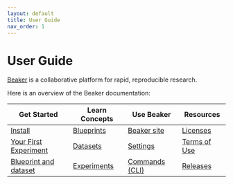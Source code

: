 ```yaml
---
layout: default
title: User Guide
nav_order: 1
---
```


# User Guide

[Beaker](https://beaker.org) is a collaborative platform for
rapid, reproducible research.

Here is an overview of the Beaker documentation:

| Get Started | Learn Concepts | Use Beaker | Resources |
| ----------- | -------------- | ---------- | --------- |
| [Install](/docs/start/install.md) | [Blueprints](/docs/concept/blueprints.md) | [Beaker site](/docs/howto/setting.md) | [Licenses](/docs/beaker.html) | 
| [Your First Experiment](/docs/start/experiment.md) | [Datasets](/docs/concept/datasets.md) | [Settings](/docs/howto/setting.md) | [Terms of Use](https://beaker.org/tos) | 
| [Blueprint and dataset](/docs/start/blueprint.md) | [Experiments](/docs/concept/experiments.md) | [Commands (CLI)](/docs/cli.md) | [Releases](https://github.com/allenai/beaker/releases) | 

